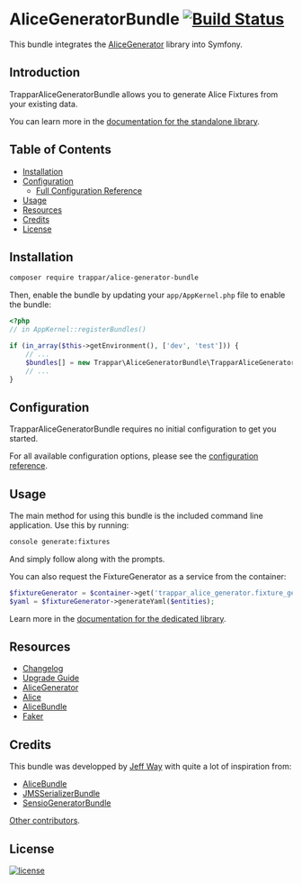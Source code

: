 AliceGeneratorBundle [![Build Status](https://travis-ci.org/trappar/AliceGeneratorBundle.svg?branch=master)](https://travis-ci.org/trappar/AliceGeneratorBundle)
====================

This bundle integrates the [AliceGenerator](https://github.com/trappar/AliceGenerator) library into Symfony.

## Introduction

TrapparAliceGeneratorBundle allows you to generate Alice Fixtures from your existing data.

You can learn more in the [documentation for the standalone library](https://github.com/trappar/AliceGenerator).

## Table of Contents

* [Installation](#installation)
* [Configuration](#configuration)
  * [Full Configuration Reference](src/Trappar/AliceGeneratorBundle/Resources/doc/configuration.md)
* [Usage](#usage)
* [Resources](#resources)
* [Credits](#credits)
* [License](#license)

## Installation

```bash
composer require trappar/alice-generator-bundle
```

Then, enable the bundle by updating your `app/AppKernel.php` file to enable the bundle:

```php
<?php
// in AppKernel::registerBundles()

if (in_array($this->getEnvironment(), ['dev', 'test'])) {
    // ...
    $bundles[] = new Trappar\AliceGeneratorBundle\TrapparAliceGeneratorBundle();
    // ...
}
```

## Configuration

TrapparAliceGeneratorBundle requires no initial configuration to get you started.

For all available configuration options, please see the [configuration reference](src/Trappar/AliceGeneratorBundle/Resources/doc/configuration.md).

## Usage

The main method for using this bundle is the included command line application. Use this by running:

```bash
console generate:fixtures
```

And simply follow along with the prompts.

You can also request the FixtureGenerator as a service from the container:

```php
$fixtureGenerator = $container->get('trappar_alice_generator.fixture_generator');
$yaml = $fixtureGenerator->generateYaml($entities);
```

Learn more in the [documentation for the dedicated library](https://github.com/trappar/AliceGenerator/blob/master/doc/usage.md).

## Resources

* [Changelog](CHANGELOG.md)
* [Upgrade Guide](UPGRADING.md)
* [AliceGenerator](https://github.com/trappar/AliceGenerator)
* [Alice](https://github.com/nelmio/alice)
* [AliceBundle](https://github.com/hautelook/AliceBundle)
* [Faker](https://github.com/fzaninotto/Faker)

## Credits

This bundle was developped by [Jeff Way](https://github.com/trappar) with quite a lot of inspiration from:

* [AliceBundle](https://github.com/hautelook/AliceBundle)
* [JMSSerializerBundle](https://github.com/schmittjoh/JMSSerializerBundle)
* [SensioGeneratorBundle](https://github.com/sensiolabs/SensioGeneratorBundle)

[Other contributors](https://github.com/trappar/AliceGeneratorBundle/graphs/contributors).

## License

[![license](https://img.shields.io/badge/license-MIT-red.svg?style=flat-square)](Resources/meta/LICENSE)
